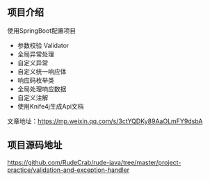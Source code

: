 ## 项目介绍

使用SpringBoot配置项目

- 参数校验 Validator
- 全局异常处理
- 自定义异常
- 自定义统一响应体
- 响应码枚举类
- 全局处理响应数据
- 自定义注解
- 使用Knife4j生成Api文档

文章地址：https://mp.weixin.qq.com/s/3ctYQDKy89AaOLmFY9dsbA

## 项目源码地址

https://github.com/RudeCrab/rude-java/tree/master/project-practice/validation-and-exception-handler